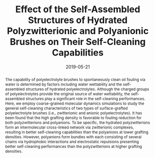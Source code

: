 ---
title: Effect of the Self-Assembled Structures of Hydrated Polyzwitterionic and Polyanionic Brushes on Their Self-Cleaning Capabilities
authors:
- 朱有亮
- Zhong-Yuan Lu
- Zhan-Wei Li
- Zhao-Yan Sun
- Xiaokong Liu
date: '2019-05-21'
doi: 10.1021/acs.langmuir.9b00714
publish_types: 期刊文章
publication: Langmuir
publication_short: Langmuir
abstract: The capability of polyelectrolyte brushes to spontaneously  clean oil fouling via water is determined by factors including water  wettability and the self-assembled structures of hydrated  polyelectrolytes. Although the charged groups of polyelectrolytes  provide the original source of water wettability, the self-assembled  structures play a significant role in the self-cleaning performances.  Here, we employ coarse-grained molecular dynamics simulations to study  the general self-cleaning characteristics of two types of  surface-grafted polyelectrolyte brushes (i.e., zwitterionic and anionic  polyelectrolytes). It has been found that the high grafting density is  favorable to fouling reduction for both polyzwitterions and polyanions.  To be specific, the hydrated polyzwitterions form an intermolecular  cross-linked network via zwitterionic complexes, resulting in better  self-cleaning capabilities than the polyanions at lower grafting  densities. However, polyanions form bundles with each consisting of  several chains via hydrophobic interactions and electrostatic repulsions  presenting better self-cleaning performances than the polyzwitterions  at higher grafting densities.
url_pdf: https://doi.org/10.1021/acs.langmuir.9b00714
---